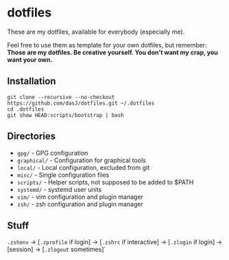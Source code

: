 # dotfiles

These are my dotfiles, available for everybody (especially me).

Feel free to use them as template for your own dotfiles, but remember: **Those are my dotfiles. Be creative yourself. You don't want my crap, you want your own.**

## Installation

```
git clone --recursive --no-checkout https://github.com/dasJ/dotfiles.git ~/.dotfiles
cd .dotfiles
git show HEAD:scripts/bootstrap | bash
```

## Directories

- `gpg/` - GPG configuration
- `graphical/` - Configuration for graphical tools
- `local/` - Local configuration, excluded from git
- `misc/` - Single configuration files
- `scripts/` - Helper scripts, not supposed to be added to $PATH
- `systemd/` - systemd user units
- `vim/` - vim configuration and plugin manager
- `zsh/` - zsh configuration and plugin manager

## Stuff

`.zshenv` → [`.zprofile` if login] → [`.zshrc` if interactive] → [`.zlogin` if login] → [session] → [`.zlogout` sometimes]`


